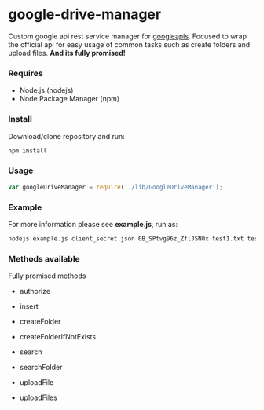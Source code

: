 google-drive-manager
===

Custom google api rest service manager for [googleapis](https://github.com/google/google-api-nodejs-client/). Focused to wrap the official api for easy usage of common tasks such as create folders and upload files. **And its fully promised!**

### Requires

* Node.js (nodejs)  
* Node Package Manager (npm)  

### Install

Download/clone repository and run:

```sh
npm install
```

### Usage

```js
var googleDriveManager = require('./lib/GoogleDriveManager');
```

### Example

For more information please see **example.js**, run as:

```sh
nodejs example.js client_secret.json 0B_SPtvg96z_ZflJSN0x test1.txt test2.txt test3.txt
```

### Methods available

Fully promised methods

* authorize

* insert

* createFolder

* createFolderIfNotExists

* search

* searchFolder

* uploadFile

* uploadFiles
